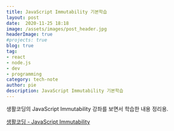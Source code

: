```yaml
---
title: JavaScript Immutability 기본학습
layout: post
date:  2020-11-25 18:18
image: /assets/images/post_header.jpg
headerImage: true
#projects: true
blog: true
tag:
- react
- node.js
- dev
- programming
category: tech-note
author: pie
description: JavaScript Immutability 기본학습
---
```


생활코딩의 JavaScript Immutability 강좌를 보면서 학습한 내용 정리용.

[생활코딩 - JavaScript Immutability](https://opentutorials.org/module/4075)


